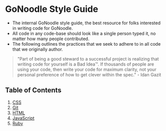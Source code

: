 # GoNoodle Style Guide
- The internal GoNoodle style guide, the best resource for folks interested in writing code for GoNoodle.
- All code in any code-base should look like a single person typed it, no matter how many people contributed.
- The following outlines the practices that we seek to adhere to in all code that we originally author.

> "Part of being a good steward to a successful project is realizing that writing code for yourself is a Bad Idea™. If thousands of people are using your code, then write your code for maximum clarity, not your personal preference of how to get clever within the spec." - Idan Gazit

## Table of Contents
1. [CSS](CSS.md)
1. [Git](Git.md)
1. [HTML](HTML.md)
1. [JavaScript](JavaScript.md)
1. [Ruby](Ruby.md)

